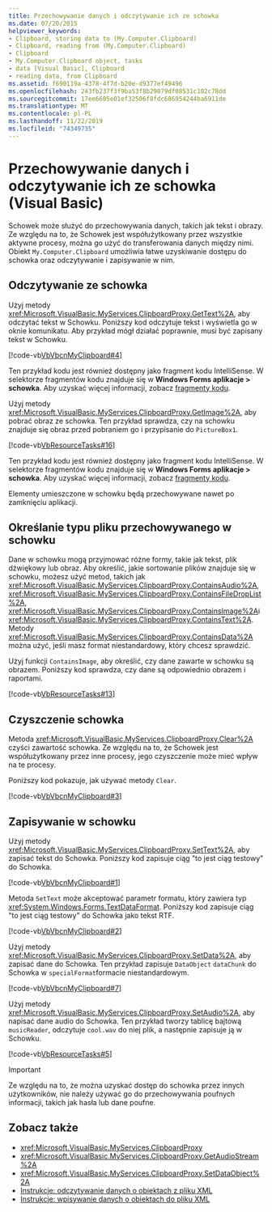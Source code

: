 ```yaml
---
title: Przechowywanie danych i odczytywanie ich ze schowka
ms.date: 07/20/2015
helpviewer_keywords:
- Clipboard, storing data to (My.Computer.Clipboard)
- Clipboard, reading from (My.Computer.Clipboard)
- Clipboard
- My.Computer.Clipboard object, tasks
- data [Visual Basic], Clipboard
- reading data, from Clipboard
ms.assetid: f690119a-4378-4f7d-b20e-d9377ef49496
ms.openlocfilehash: 243fb237f3f9ba53f8b29079df08531c102c78dd
ms.sourcegitcommit: 17ee6605e01ef32506f8fdc686954244ba6911de
ms.translationtype: MT
ms.contentlocale: pl-PL
ms.lasthandoff: 11/22/2019
ms.locfileid: "74349735"
---
```

# <a name="storing-data-to-and-reading-from-the-clipboard-visual-basic"></a>Przechowywanie danych i odczytywanie ich ze schowka (Visual Basic)

Schowek może służyć do przechowywania danych, takich jak tekst i obrazy. Ze względu na to, że Schowek jest współużytkowany przez wszystkie aktywne procesy, można go użyć do transferowania danych między nimi. Obiekt `My.Computer.Clipboard` umożliwia łatwe uzyskiwanie dostępu do schowka oraz odczytywanie i zapisywanie w nim.  
  
## <a name="reading-from-the-clipboard"></a>Odczytywanie ze schowka  

 Użyj metody <xref:Microsoft.VisualBasic.MyServices.ClipboardProxy.GetText%2A>, aby odczytać tekst w Schowku. Poniższy kod odczytuje tekst i wyświetla go w oknie komunikatu. Aby przykład mógł działać poprawnie, musi być zapisany tekst w Schowku.  
  
 [!code-vb[VbVbcnMyClipboard#4](~/samples/snippets/visualbasic/VS_Snippets_VBCSharp/VbVbcnMyClipboard/VB/Class1.vb#4)]  
  
 Ten przykład kodu jest również dostępny jako fragment kodu IntelliSense. W selektorze fragmentów kodu znajduje się w **Windows Forms aplikacje > schowka**. Aby uzyskać więcej informacji, zobacz [fragmenty kodu](/visualstudio/ide/code-snippets).  
  
 Użyj metody <xref:Microsoft.VisualBasic.MyServices.ClipboardProxy.GetImage%2A>, aby pobrać obraz ze schowka. Ten przykład sprawdza, czy na schowku znajduje się obraz przed pobraniem go i przypisanie do `PictureBox1`.  
  
 [!code-vb[VbResourceTasks#16](~/samples/snippets/visualbasic/VS_Snippets_VBCSharp/VbResourceTasks/VB/Class1.vb#16)]  
  
 Ten przykład kodu jest również dostępny jako fragment kodu IntelliSense. W selektorze fragmentów kodu znajduje się w **Windows Forms aplikacje > schowka**. Aby uzyskać więcej informacji, zobacz [fragmenty kodu](/visualstudio/ide/code-snippets).  
  
 Elementy umieszczone w schowku będą przechowywane nawet po zamknięciu aplikacji.  
  
## <a name="determining-the-type-of-file-stored-in-the-clipboard"></a>Określanie typu pliku przechowywanego w schowku  

 Dane w schowku mogą przyjmować różne formy, takie jak tekst, plik dźwiękowy lub obraz. Aby określić, jakie sortowanie plików znajduje się w schowku, możesz użyć metod, takich jak <xref:Microsoft.VisualBasic.MyServices.ClipboardProxy.ContainsAudio%2A>, <xref:Microsoft.VisualBasic.MyServices.ClipboardProxy.ContainsFileDropList%2A>, <xref:Microsoft.VisualBasic.MyServices.ClipboardProxy.ContainsImage%2A>i <xref:Microsoft.VisualBasic.MyServices.ClipboardProxy.ContainsText%2A>. Metody <xref:Microsoft.VisualBasic.MyServices.ClipboardProxy.ContainsData%2A> można użyć, jeśli masz format niestandardowy, który chcesz sprawdzić.  
  
 Użyj funkcji `ContainsImage`, aby określić, czy dane zawarte w schowku są obrazem. Poniższy kod sprawdza, czy dane są odpowiednio obrazem i raportami.  
  
 [!code-vb[VbResourceTasks#13](~/samples/snippets/visualbasic/VS_Snippets_VBCSharp/VbResourceTasks/VB/Class1.vb#13)]  
  
## <a name="clearing-the-clipboard"></a>Czyszczenie schowka  

 Metoda <xref:Microsoft.VisualBasic.MyServices.ClipboardProxy.Clear%2A> czyści zawartość schowka. Ze względu na to, że Schowek jest współużytkowany przez inne procesy, jego czyszczenie może mieć wpływ na te procesy.  
  
 Poniższy kod pokazuje, jak używać metody `Clear`.  
  
 [!code-vb[VbVbcnMyClipboard#3](~/samples/snippets/visualbasic/VS_Snippets_VBCSharp/VbVbcnMyClipboard/VB/Class1.vb#3)]  
  
## <a name="writing-to-the-clipboard"></a>Zapisywanie w schowku  

 Użyj metody <xref:Microsoft.VisualBasic.MyServices.ClipboardProxy.SetText%2A>, aby zapisać tekst do Schowka. Poniższy kod zapisuje ciąg "to jest ciąg testowy" do Schowka.  
  
 [!code-vb[VbVbcnMyClipboard#1](~/samples/snippets/visualbasic/VS_Snippets_VBCSharp/VbVbcnMyClipboard/VB/Class1.vb#1)]  
  
 Metoda `SetText` może akceptować parametr formatu, który zawiera typ <xref:System.Windows.Forms.TextDataFormat>. Poniższy kod zapisuje ciąg "to jest ciąg testowy" do Schowka jako tekst RTF.  
  
 [!code-vb[VbVbcnMyClipboard#2](~/samples/snippets/visualbasic/VS_Snippets_VBCSharp/VbVbcnMyClipboard/VB/Class1.vb#2)]  
  
 Użyj metody <xref:Microsoft.VisualBasic.MyServices.ClipboardProxy.SetData%2A>, aby zapisać dane do Schowka. Ten przykład zapisuje `DataObject` `dataChunk` do Schowka w `specialFormat`formacie niestandardowym.  
  
 [!code-vb[VbVbcnMyClipboard#7](~/samples/snippets/visualbasic/VS_Snippets_VBCSharp/VbVbcnMyClipboard/VB/Class1.vb#7)]  
  
 Użyj metody <xref:Microsoft.VisualBasic.MyServices.ClipboardProxy.SetAudio%2A>, aby napisać dane audio do Schowka. Ten przykład tworzy tablicę bajtową `musicReader`, odczytuje `cool.wav` do niej plik, a następnie zapisuje ją w Schowku.  
  
 [!code-vb[VbResourceTasks#5](~/samples/snippets/visualbasic/VS_Snippets_VBCSharp/VbResourceTasks/VB/Class1.vb#5)]  
  
> [!IMPORTANT]
> Ze względu na to, że można uzyskać dostęp do schowka przez innych użytkowników, nie należy używać go do przechowywania poufnych informacji, takich jak hasła lub dane poufne.  
  
## <a name="see-also"></a>Zobacz także

- <xref:Microsoft.VisualBasic.MyServices.ClipboardProxy>
- <xref:Microsoft.VisualBasic.MyServices.ClipboardProxy.GetAudioStream%2A>
- <xref:Microsoft.VisualBasic.MyServices.ClipboardProxy.SetDataObject%2A>
- [Instrukcje: odczytywanie danych o obiektach z pliku XML](../../../programming-guide/concepts/serialization/how-to-read-object-data-from-an-xml-file.md)
- [Instrukcje: wpisywanie danych o obiektach do pliku XML](../../../programming-guide/concepts/serialization/how-to-write-object-data-to-an-xml-file.md)
